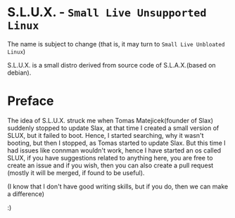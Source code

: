 # S.L.U.X. - `Small Live Unsupported Linux`
The name is subject to change (that is, it may turn to `Small Live Unbloated Linux`)

S.L.U.X. is a small distro derived from source code of S.L.A.X.(based on debian).

# Preface

The idea of S.L.U.X. struck me when Tomas Matejicek(founder of Slax) suddenly stopped to update Slax,
at that time I created a small version of SLUX, but it failed to boot.
Hence, I started searching, why it wasn't booting, but then I stopped, as Tomas started to update Slax.
But this time I had issues like connman wouldn't work, hence I have started an os called SLUX, if you have suggestions related to anything here, you are free to create an issue and if you wish, then you can also create a pull request (mostly it will be merged, if found to be useful).

(I know that I don't have good writing skills, but if you do, then we can make a difference)

:)
